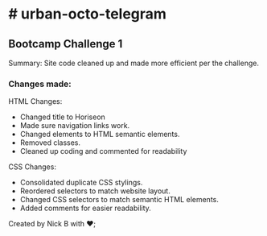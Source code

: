 <h1># urban-octo-telegram</h1>
<h2>Bootcamp Challenge 1</h2>

Summary: Site code cleaned up and made more efficient per the challenge.

<h3>Changes made:</h3>

HTML Changes:
<ul>
<li>Changed title to Horiseon</li>
<li>Made sure navigation links work.</li>
<li>Changed elements to HTML semantic elements.</li>
<li>Removed classes.</li>
<li>Cleaned up coding and commented for readability</li>
</ul>

CSS Changes:
<ul>
<li>Consolidated duplicate CSS stylings.</li>
<li>Reordered selectors to match website layout.</li>
<li>Changed CSS selectors to match semantic HTML elements.</li>
<li>Added comments for easier readability.</li>
</ul>
Created by Nick B with ❤️;
